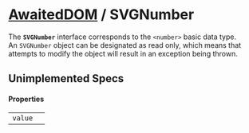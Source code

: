 # [AwaitedDOM](/docs/hero/basic-client/awaited-dom) <span>/</span> SVGNumber

<div class='overview'>The <strong><code>SVGNumber</code></strong> interface corresponds to the <code>&lt;number&gt;</code> basic data type.</div>

<div class='overview'>An <code>SVGNumber</code> object can be designated as read only, which means that attempts to modify the object will result in an exception being thrown.</div>

## Unimplemented Specs

#### Properties

|     |     |
| --- | --- |
| `value` |  |
